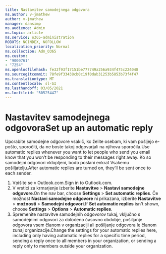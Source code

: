 ```yaml
---
title: Nastavitev samodejnega odgovora
ms.author: v-jmathew
author: v-jmathew
manager: dansimp
ms.audience: Admin
ms.topic: article
ms.service: o365-administration
ROBOTS: NOINDEX, NOFOLLOW
localization_priority: Normal
ms.collection: Adm_O365
ms.custom:
- "9000761"
- "7254"
ms.openlocfilehash: fe32f93f17151be777749a256a934f475c224048
ms.sourcegitcommit: 78fe9f33438cb0c19f0dab31253b5853b73f4f47
ms.translationtype: MT
ms.contentlocale: sl-SI
ms.lasthandoff: 03/05/2021
ms.locfileid: "50525447"
---
```

# <a name="set-up-an-automatic-reply"></a><span data-ttu-id="e746c-102">Nastavitev samodejnega odgovora</span><span class="sxs-lookup"><span data-stu-id="e746c-102">Set up an automatic reply</span></span>

<span data-ttu-id="e746c-103">Uporabite samodejne odgovore vsakič, ko želite osebam, ki vam pošljejo e-pošto, sporočiti, da ne boste takoj odgovarjali na njihova sporočila.</span><span class="sxs-lookup"><span data-stu-id="e746c-103">Use automatic replies whenever you want to let people who send you email know that you won’t be responding to their messages right away.</span></span> <span data-ttu-id="e746c-104">Ko so samodejni odgovori vklopljeni, bodo poslani enkrat Vsakemu pošiljatelju.</span><span class="sxs-lookup"><span data-stu-id="e746c-104">After automatic replies are turned on, they’ll be sent once to each sender.</span></span>

1. <span data-ttu-id="e746c-105">Vpišite se v Outlook.com.</span><span class="sxs-lookup"><span data-stu-id="e746c-105">Sign in to Outlook.com.</span></span>
2. <span data-ttu-id="e746c-106">V vrstici za krmarjenje izberite **Nastavitve**  >  **Nastavi samodejne odgovore**.</span><span class="sxs-lookup"><span data-stu-id="e746c-106">On the nav bar, choose **Settings** > **Set automatic replies**.</span></span> <span data-ttu-id="e746c-107">Če možnost **Nastavi samodejne odgovore** ni prikazana, izberite **Nastavitve**  >  **možnosti**  >  **Samodejni odgovori**.</span><span class="sxs-lookup"><span data-stu-id="e746c-107">If **Set automatic replies** isn't shown, choose **Settings** > **Options** > **Automatic replies**.</span></span>
3. <span data-ttu-id="e746c-108">Spremenite nastavitve samodejnih odgovorov tukaj, vključno s samodejnimi odgovori za določeno časovno obdobje, pošiljanje odgovora vsem članom v organizaciji ali pošiljanje odgovora le članom zunaj organizacije.</span><span class="sxs-lookup"><span data-stu-id="e746c-108">Change the settings for your automatic replies here, including only having automatic replies for a specific time period, sending a reply once to all members in your organization, or sending a reply only to members outside your organization.</span></span>
